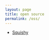 ```yaml
---
layout: page
title: open source
permalink: /oss/
---
```


<div class="subsection">

* [Squishy]("https://github.com/tmehlinger/squishy")

</div>
